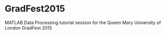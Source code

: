 # GradFest2015
MATLAB Data Processing tutorial session for the Queen Mary University of London GradFest 2015
